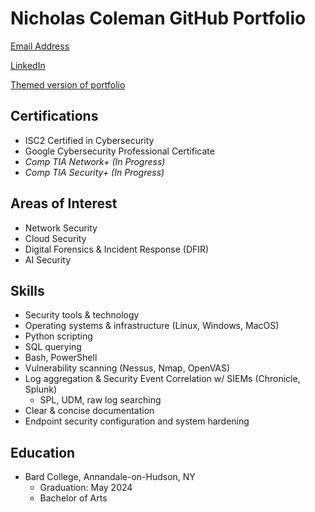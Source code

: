 # Nicholas Coleman GitHub Portfolio 
[Email Address](mailto:nicholashadleycoleman@gmail.com) 

[LinkedIn](https://www.linkedin.com/in/nicholas-coleman-8b595b279/)

[Themed version of portfolio](https://nicoleman0.github.io/security.github.io/)

## Certifications
- ISC2 Certified in Cybersecurity
- Google Cybersecurity Professional Certificate
- _Comp TIA Network+ (In Progress)_
- _Comp TIA Security+ (In Progress)_

## Areas of Interest 
- Network Security
- Cloud Security
- Digital Forensics & Incident Response (DFIR)
- AI Security

## Skills
- Security tools & technology
- Operating systems & infrastructure (Linux, Windows, MacOS)
- Python scripting
- SQL querying
- Bash, PowerShell
- Vulnerability scanning (Nessus, Nmap, OpenVAS)
- Log aggregation & Security Event Correlation w/ SIEMs (Chronicle, Splunk)
    - SPL, UDM, raw log searching
- Clear & concise documentation
- Endpoint security configuration and system hardening

## Education
- Bard College, Annandale-on-Hudson, NY​
    - Graduation: May 2024​
    - Bachelor of Arts

 


